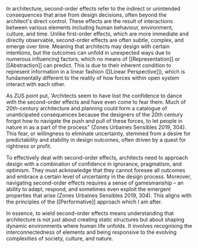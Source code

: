 In architecture, second-order effects refer to the indirect or unintended consequences that arise from design decisions, often beyond the architect's direct control. These effects are the result of interactions between various elements including human behaviour, environment, culture, and time. Unlike first-order effects, which are more immediate and directly observable, second-order effects are often subtle, complex, and emerge over time. Meaning that architects may design with certain intentions, but the outcomes can unfold in unexpected ways due to numerous influencing factors, which no means of [[Representation]] or [[Abstraction]] can predict. This is due to their inherent condition to represent information in a linear fashion ([[Linear Perspective]]), which is fundamentally different to the reality of how forces within open system interact with each other. 
 
As ZUS point put, 'Architects seem to have lost the confidence to dance with the second-order effects and have even come to fear them. Much of 20th-century architecture and planning could form a catalogue of unanticipated consequences because the designers of the 20th century forgot how to navigate the push and pull of these forces, to let people in nature in as a part of the process" (Zones Urbaines Sensibles 2019, 304). This fear, or willingness to eliminate uncertainty, stemmed from a desire for predictability and stability in design outcomes, often driven by a quest for rightness or profit.

To effectively deal with second-order effects, architects need to approach design with a combination of confidence in ignorance, pragmatism, and optimism. They must acknowledge that they cannot foresee all outcomes and embrace a certain level of uncertainty in the design process. Moreover, navigating second-order effects requires a sense of gamesmanship – an ability to adapt, respond, and sometimes even exploit the emergent properties that arise (Zones Urbaines Sensibles 2019, 304). This aligns with the principles of the [[Performative]] approach which I am after.

In essence, to wield second-order effects means understanding that architecture is not just about creating static structures but about shaping dynamic environments where human life unfolds. It involves recognising the interconnectedness of elements and being responsive to the evolving complexities of society, culture, and nature.


